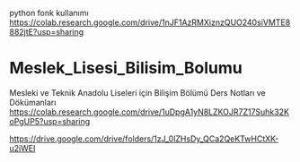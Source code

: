 python fonk kullanımı 
https://colab.research.google.com/drive/1nJF1AzRMXiznzQUO240siVMTE8882jtE?usp=sharing

# Meslek_Lisesi_Bilisim_Bolumu
Mesleki ve Teknik Anadolu Liseleri için Bilişim Bölümü Ders Notları ve Dökümanları
https://colab.research.google.com/drive/1uDpgA1yN8LZKOJR7Z17Suhk32KoPgUP5?usp=sharing

https://drive.google.com/drive/folders/1zJ_0lZHsDy_QCa2QeKTwHCtXK-u2iWEI

